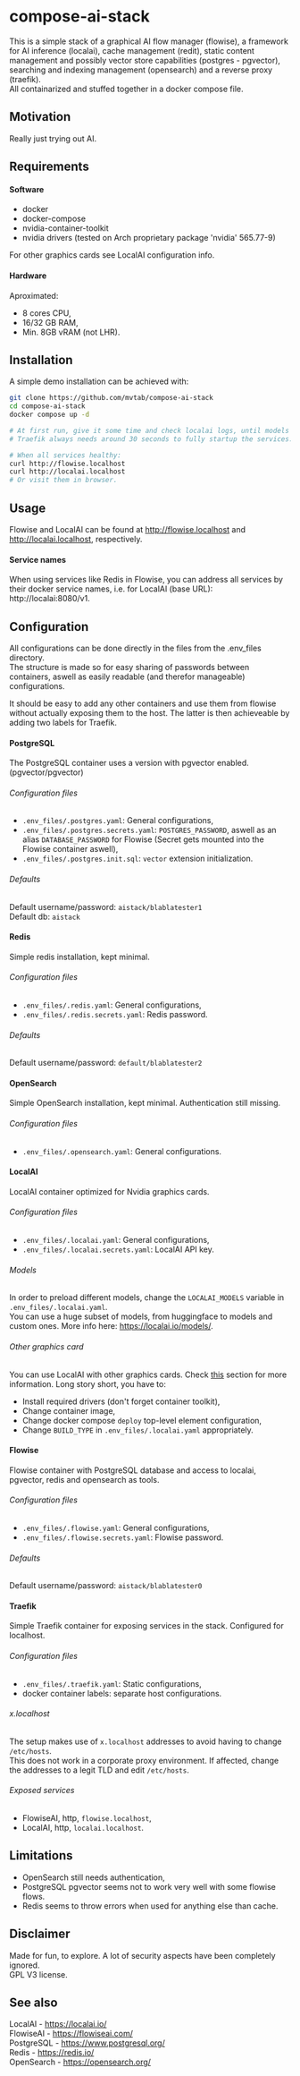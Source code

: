# compose-ai-stack
This is a simple stack of a graphical AI flow manager (flowise), a framework for 
AI inference (localai), cache management (redit), static content management and 
possibly vector store capabilities (postgres - pgvector), searching and indexing 
management (opensearch) and a reverse proxy (traefik).  
All containarized and stuffed together in a docker compose file. 

## Motivation
Really just trying out AI.

## Requirements

#### Software
- docker
- docker-compose
- nvidia-container-toolkit
- nvidia drivers (tested on Arch proprietary package 'nvidia' 565.77-9)

For other graphics cards see LocalAI configuration info.

#### Hardware
Aproximated:
- 8 cores CPU,
- 16/32 GB RAM,
- Min. 8GB vRAM (not LHR). 

## Installation

A simple demo installation can be achieved with:
```bash
git clone https://github.com/mvtab/compose-ai-stack
cd compose-ai-stack
docker compose up -d

# At first run, give it some time and check localai logs, until models are downloaded.
# Traefik always needs around 30 seconds to fully startup the services. 

# When all services healthy:
curl http://flowise.localhost
curl http://localai.localhost
# Or visit them in browser.

```

## Usage
Flowise and LocalAI can be found at http://flowise.localhost and 
http://localai.localhost, respectively.  

#### Service names
When using services like Redis in Flowise, you can address all services by their 
docker service names, i.e. for LocalAI (base URL): http://localai:8080/v1.

## Configuration
All configurations can be done directly in the files from the .env_files directory.  
The structure is made so for easy sharing of passwords between containers, aswell as
easily readable (and therefor manageable) configurations.

It should be easy to add any other containers and use them from flowise without 
actually exposing them to the host. The latter is then achieveable by adding two
labels for Traefik. 

#### PostgreSQL
The PostgreSQL container uses a version with pgvector enabled. (pgvector/pgvector)  

###### Configuration files
- `.env_files/.postgres.yaml`: General configurations,
- `.env_files/.postgres.secrets.yaml`: `POSTGRES_PASSWORD`, aswell as an alias `DATABASE_PASSWORD` for Flowise (Secret gets mounted into the Flowise container aswell),
- `.env_files/.postgres.init.sql`: `vector` extension initialization. 

###### Defaults
Default username/password: `aistack/blablatester1`  
Default db: `aistack`  

#### Redis
Simple redis installation, kept minimal.  

###### Configuration files
- `.env_files/.redis.yaml`: General configurations,
- `.env_files/.redis.secrets.yaml`: Redis password.

###### Defaults
Default username/password: `default/blablatester2`

#### OpenSearch
Simple OpenSearch installation, kept minimal. Authentication still missing.  

###### Configuration files
- `.env_files/.opensearch.yaml`: General configurations.

#### LocalAI
LocalAI container optimized for Nvidia graphics cards.  

###### Configuration files
- `.env_files/.localai.yaml`: General configurations,
- `.env_files/.localai.secrets.yaml`: LocalAI API key.

###### Models
In order to preload different models, change the `LOCALAI_MODELS` variable in `.env_files/.localai.yaml`.  
You can use a huge subset of models, from huggingface to models and custom ones. More info here: https://localai.io/models/.

###### Other graphics card
You can use LocalAI with other graphics cards. Check [this](https://localai.io/basics/container/) section for more information.
Long story short, you have to: 
- Install required drivers (don't forget container toolkit),
- Change container image,
- Change docker compose `deploy` top-level element configuration,
- Change `BUILD_TYPE` in `.env_files/.localai.yaml` appropriately.

#### Flowise
Flowise container with PostgreSQL database and access to localai, pgvector, redis and opensearch as tools.

###### Configuration files
- `.env_files/.flowise.yaml`: General configurations,
- `.env_files/.flowise.secrets.yaml`: Flowise password.

###### Defaults
Default username/password: `aistack/blablatester0`  

#### Traefik
Simple Traefik container for exposing services in the stack. Configured for localhost.  

###### Configuration files
- `.env_files/.traefik.yaml`: Static configurations,
- docker container labels: separate host configurations.

###### x.localhost
The setup makes use of `x.localhost` addresses to avoid having to change `/etc/hosts`.  
This does not work in a corporate proxy environment. If affected, change the addresses to a legit TLD and edit `/etc/hosts`. 

###### Exposed services
- FlowiseAI, http, `flowise.localhost`,
- LocalAI, http, `localai.localhost`.

## Limitations
- OpenSearch still needs authentication,
- PostgreSQL pgvector seems not to work very well with some flowise flows.
- Redis seems to throw errors when used for anything else than cache. 

## Disclaimer
Made for fun, to explore. A lot of security aspects have been completely ignored.  
GPL V3 license.

## See also
LocalAI - https://localai.io/  
FlowiseAI - https://flowiseai.com/  
PostgreSQL - https://www.postgresql.org/  
Redis - https://redis.io/  
OpenSearch - https://opensearch.org/  

